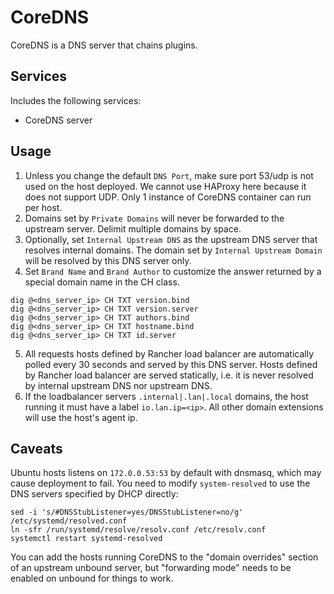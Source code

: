 CoreDNS
=======
CoreDNS is a DNS server that chains plugins.


Services
--------
Includes the following services:
- CoreDNS server


Usage
-----
1. Unless you change the default `DNS Port`, make sure port 53/udp is not used on the host deployed. We cannot use HAProxy here because it does not support UDP. Only 1 instance of CoreDNS container can run per host.
2. Domains set by `Private Domains` will never be forwarded to the upstream server. Delimit multiple domains by space.
3. Optionally, set `Internal Upstream DNS` as the upstream DNS server that resolves internal domains. The domain set by `Internal Upstream Domain` will be resolved 
by this DNS server only.
4. Set `Brand Name` and `Brand Author` to customize the answer returned by a special domain name in the CH class.

```
dig @<dns_server_ip> CH TXT version.bind
dig @<dns_server_ip> CH TXT version.server
dig @<dns_server_ip> CH TXT authors.bind
dig @<dns_server_ip> CH TXT hostname.bind
dig @<dns_server_ip> CH TXT id.server
```

5. All requests hosts defined by Rancher load balancer are automatically polled every 30 seconds and served by this DNS server. Hosts defined by Rancher load balancer are served statically, i.e. it is never resolved by internal upstream DNS nor upstream DNS.
6. If the loadbalancer servers `.internal|.lan|.local` domains, the host running it must have a label `io.lan.ip=<ip>`. All other domain extensions will use the host's agent ip.


Caveats
-------
Ubuntu hosts listens on `172.0.0.53:53` by default with dnsmasq, which may cause deployment to fail. You need to modify 
`system-resolved` to use the DNS servers specified by DHCP directly:

```
sed -i 's/#DNSStubListener=yes/DNSStubListener=no/g' /etc/systemd/resolved.conf
ln -sfr /run/systemd/resolve/resolv.conf /etc/resolv.conf
systemctl restart systemd-resolved
```

You can add the hosts running CoreDNS to the "domain overrides" section of an upstream unbound server, but "forwarding mode" needs to be enabled on unbound for things to work.
